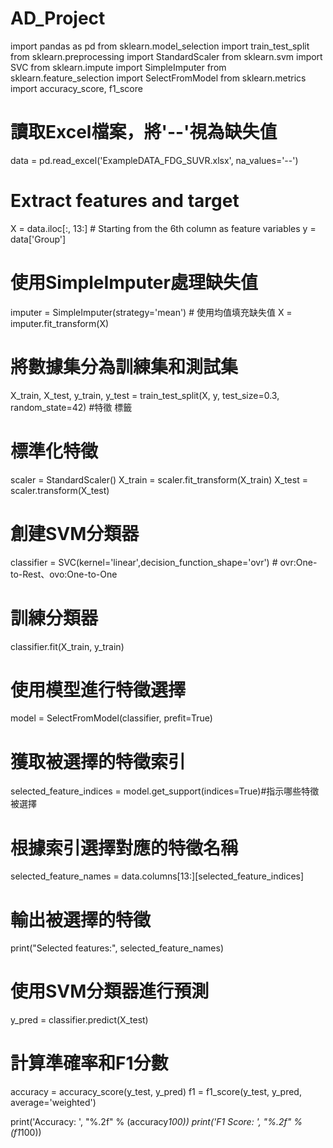 # AD_Project
import pandas as pd
from sklearn.model_selection import train_test_split
from sklearn.preprocessing import StandardScaler
from sklearn.svm import SVC
from sklearn.impute import SimpleImputer
from sklearn.feature_selection import SelectFromModel
from sklearn.metrics import accuracy_score, f1_score

# 讀取Excel檔案，將'--'視為缺失值
data = pd.read_excel('ExampleDATA_FDG_SUVR.xlsx', na_values='--')

# Extract features and target
X = data.iloc[:, 13:]  # Starting from the 6th column as feature variables
y = data['Group']

# 使用SimpleImputer處理缺失值
imputer = SimpleImputer(strategy='mean')  # 使用均值填充缺失值
X = imputer.fit_transform(X)

# 將數據集分為訓練集和測試集
X_train, X_test, y_train, y_test = train_test_split(X, y, test_size=0.3, random_state=42)
#特徵            標籤

# 標準化特徵
scaler = StandardScaler()
X_train = scaler.fit_transform(X_train)
X_test = scaler.transform(X_test) 

# 創建SVM分類器
classifier = SVC(kernel='linear',decision_function_shape='ovr')  # ovr:One-to-Rest、ovo:One-to-One

# 訓練分類器
classifier.fit(X_train, y_train)

# 使用模型進行特徵選擇
model = SelectFromModel(classifier, prefit=True)

# 獲取被選擇的特徵索引
selected_feature_indices = model.get_support(indices=True)#指示哪些特徵被選擇

# 根據索引選擇對應的特徵名稱
selected_feature_names = data.columns[13:][selected_feature_indices]

# 輸出被選擇的特徵
print("Selected features:", selected_feature_names)

# 使用SVM分類器進行預測
y_pred = classifier.predict(X_test)

# 計算準確率和F1分數
accuracy = accuracy_score(y_test, y_pred)
f1 = f1_score(y_test, y_pred, average='weighted')

print('Accuracy: ', "%.2f" % (accuracy*100))
print('F1 Score: ', "%.2f" % (f1*100))
